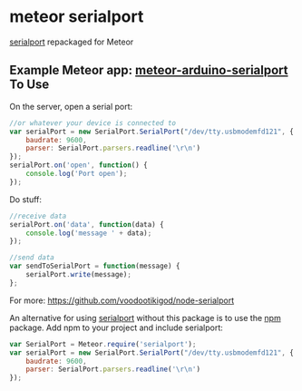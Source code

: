 # meteor serialport

[serialport](https://www.npmjs.org/package/serialport) repackaged for Meteor

Example Meteor app: [meteor-arduino-serialport](https://github.com/HumulusMaximus/meteor-arduino-serialport)
To Use
------
On the server, open a serial port:
```js   
//or whatever your device is connected to
var serialPort = new SerialPort.SerialPort("/dev/tty.usbmodemfd121", { 
    baudrate: 9600,
    parser: SerialPort.parsers.readline('\r\n')
});
serialPort.on('open', function() {
    console.log('Port open');
});
```
Do stuff:
```js
//receive data
serialPort.on('data', function(data) {
    console.log('message ' + data);
});

//send data
var sendToSerialPort = function(message) {
    serialPort.write(message);
};
```
For more: https://github.com/voodootikigod/node-serialport

An alternative for using [serialport](https://github.com/voodootikigod/node-serialport) without this package is to use the [npm](https://atmospherejs.com/package/npm) package. Add npm to your project and include serialport:
```js
var SerialPort = Meteor.require('serialport');
var serialPort = new SerialPort.SerialPort("/dev/tty.usbmodemfd121", {
    baudrate: 9600,
    parser: SerialPort.parsers.readline('\r\n')
});
```
